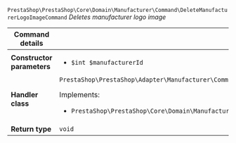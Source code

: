 `PrestaShop\PrestaShop\Core\Domain\Manufacturer\Command\DeleteManufacturerLogoImageCommand`
_Deletes manufacturer logo image_

| Command details            |    |
| -------------------------- | -- |
| **Constructor parameters** | <ul> <li>`$int $manufacturerId`</li> </ul> |
| **Handler class**          | `PrestaShop\PrestaShop\Adapter\Manufacturer\CommandHandler\DeleteManufacturerLogoImageHandler`  <p> Implements: </p> <ul>  <li>`PrestaShop\PrestaShop\Core\Domain\Manufacturer\CommandHandler\DeleteManufacturerLogoImageHandlerInterface`</li>  |
| **Return type** |  `void`  |

